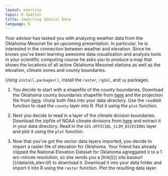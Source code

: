 ```yaml
---
layout: exercise
topic: R Spatial
title: Importing Spatial Data
language: R
---
```


Your advisor has tasked you with analyzing weather data from the Oklahoma
Mesonet for an upcoming presentation.  In particular, he is interested in the
connection between weather and elevation.  Since he knows you've been learning
awesome data visualization and analysis tools in your scientific computing
course he asks you to produce a map that shows the locations of all active
Oklahoma Mesonet stations as well as the elevation, climate zones and county
boundaries.

Using `install.packages()`, install the `raster`, `rgdal`, and `sp` packages.

1. You decide to start with a shapefile of the county boundaries.  Download the
Oklahoma county boundaries shapefile from
[here](http://geo.ou.edu/oeb/Statewide/COUNTY.zip) and the projection file from
[here](http://geo.ou.edu/oeb/Statewide/COUNTYprj.zip).  Unzip both files into
your data directory.  Use the `readOGR` function to read the `county` layer into
R.  Plot it using the `plot` function.

2. Next you decide to read in a layer of the climate division boundaries.
Download the zipfile of NOAA climate divisions from
[here](ftp://ftp.ncdc.noaa.gov/pub/data/cirs/climdiv/CONUS_CLIMATE_DIVISIONS.shp.zip)
and extract it in your data directory.  Read in the
`GIS.OFFICIAL_CLIM_DIVISIONS` layer and plot it using the `plot` function.

3. Now that you've got the vector data layers imported, you decide to import a raster file of elevation for Oklahoma.  Your friend has already clipped the National Elevation Dataset for Oklahoma agreggated it to a 1 arc-minute resolution, so she sends you a [link]({{ site.baseurl }}/data/ok_elev.tif) to download it.  Download it into your data folder and import it into R using the `raster` function. Plot the resulting data layer.
